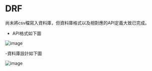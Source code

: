 # DRF
尚未將csv檔寫入資料庫，但資料庫格式以及相對應的API定義大致已完成。

- API格式如下圖

![image](https://user-images.githubusercontent.com/89633849/175438461-48f05f71-a2b8-4cb3-840c-d26f867864b2.png)

-資料庫設計如下圖

![image](https://user-images.githubusercontent.com/89633849/175438590-5a80ed3a-2d4b-4f60-978f-ce57d21d88ed.png)
